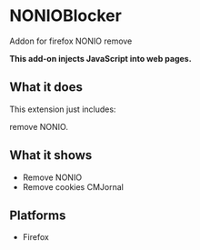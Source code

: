 # NONIOBlocker
Addon for firefox NONIO remove

**This add-on injects JavaScript into web pages.**

## What it does

This extension just includes:

remove NONIO.

## What it shows

* Remove NONIO
* Remove cookies CMJornal

## Platforms

* Firefox
